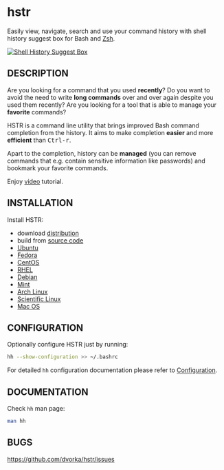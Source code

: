 hstr
====
Easily view, navigate, search and use your command history with shell history suggest box for Bash and
[Zsh](CONFIGURATION.md#zsh-history-settings).

[![Shell History Suggest Box](http://mindforger.com/projects/images/hh-animated-01.gif "Shell History Suggest Box @ YouTube")](http://www.youtube.com/watch?v=sPF29NyXe2U)


DESCRIPTION
-----------
Are you looking for a command that you used **recently**? Do you
want to  avoid the need to write **long commands** over and over
again despite you used them recently? Are you looking
for a tool that is able to manage your **favorite** commands?

HSTR is a command line utility that brings improved Bash command completion
from the history. It aims to make completion **easier** and more **efficient**
than <kbd>Ctrl-r</kbd>.

Apart to the completion, history can be **managed** (you can remove
commands that e.g. contain sensitive information like
passwords) and bookmark your favorite commands.

Enjoy [video](http://www.youtube.com/watch?v=sPF29NyXe2U) tutorial.


INSTALLATION
------------
Install HSTR:
* download [distribution](INSTALLATION.md#distribution-installation)
* build from [source code](INSTALLATION.md#installation-from-source-code)
* [Ubuntu](INSTALLATION.md#ubuntu)
* [Fedora](#fedorarhelcentos)
* [CentOS](#fedorarhelcentos)
* [RHEL](#fedorarhelcentos)
* [Debian](INSTALLATION.md#debianmint)
* [Mint](INSTALLATION.md#debianmint)
* [Arch Linux](INSTALLATION.md#arch-linux)
* [Scientific Linux](#fedorarhelcentos)
* [Mac OS](INSTALLATION.md#mac-os)


CONFIGURATION
-------------
Optionally configure HSTR just by running:
```bash
hh --show-configuration >> ~/.bashrc
```
For detailed `hh` configuration documentation please refer to [Configuration](CONFIGURATION.md).


DOCUMENTATION
-------------
Check `hh` man page:
```bash
man hh
```


BUGS
----
https://github.com/dvorka/hstr/issues
